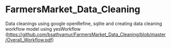# FarmersMarket_Data_Cleaning
Data cleanings using google openRefine, sqlite and creating data cleaning workflow model using yesWorkflow
(https://github.com/bsathyamur/FarmersMarket_Data_Cleaning/blob/master/Overall_Workflow.pdf)
